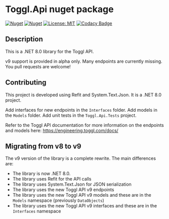 # Toggl.Api nuget package

[![Nuget](https://img.shields.io/nuget/v/Toggl.Api)](https://www.nuget.org/packages/Toggl.Api/)
[![Nuget](https://img.shields.io/nuget/dt/Toggl.Api)](https://www.nuget.org/packages/Toggl.Api/)
[![License: MIT](https://img.shields.io/badge/License-MIT-yellow.svg)](https://opensource.org/licenses/MIT)
[![Codacy Badge](https://app.codacy.com/project/badge/Grade/e114c9b81699410887329ecc09609863)](https://www.codacy.com/gh/panoramicdata/Toggl.Api/dashboard?utm_source=github.com&amp;utm_medium=referral&amp;utm_content=panoramicdata/Toggl.Api&amp;utm_campaign=Badge_Grade)

## Description

This is a .NET 8.0 library for the Toggl API.

v9 support is provided in alpha only.  Many endpoints are currently missing.  You pull requests are welcome!

## Contributing

This project is developed using Refit and System.Text.Json.  It is a .NET 8.0 project.

Add interfaces for new endpoints in the `Interfaces` folder.
Add models in the `Models` folder.
Add unit tests in the `Toggl.Api.Tests` project.

Refer to the Toggl API documentation for more information on the endpoints and models here: https://engineering.toggl.com/docs/

## Migrating from v8 to v9

The v9 version of the library is a complete rewrite.  The main differences are:
- The library is now .NET 8.0.
- The library uses Refit for the API calls
- The library uses System.Text.Json for JSON serialization
- The library uses the new Toggl API v9 endpoints
- The library uses the new Toggl API v9 models and these are in the `Models` namespace (previously `DataObjects`)
- The library uses the new Toggl API v9 interfaces and these are in the `Interfaces` namespace 
